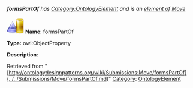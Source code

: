 ___formsPartOf__ has [Category:OntologyElement](../../Category/OntologyElement.md "Category:OntologyElement") and is an [element of](../../Property/ElementOf.md "Property:ElementOf") [Move](../../Submissions/Move.md "Submissions:Move")_


  




[![ObjectProperty](../../images/thumb/c/c3/ObjectProperty.gif/45px-ObjectProperty.gif)](../../Image/ObjectProperty.gif.md "ObjectProperty")
__Name__: formsPartOf 


__Type:__ owl:ObjectProperty 


__Description__: 





Retrieved from "[http://ontologydesignpatterns.org/wiki/Submissions:Move/formsPartOf](../../Submissions/Move/formsPartOf.md)"
 [Category](http://ontologydesignpatterns.org/wiki/Special:Categories "Special:Categories"): [OntologyElement](../../Category/OntologyElement.md "Category:OntologyElement")